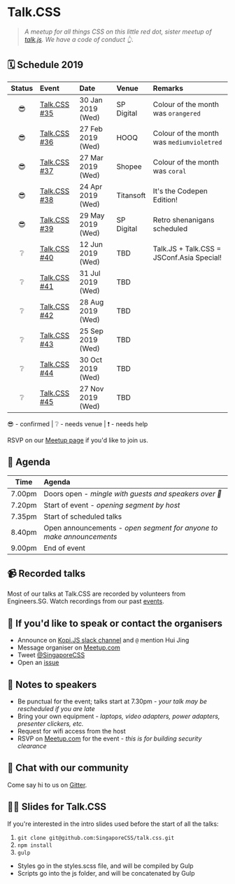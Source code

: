 # Talk.CSS

> _A meetup for all things CSS on this little red dot, sister meetup of [talk.js](https://github.com/SingaporeJS/talk.js). We have a code of conduct 👆._

## 🗓 Schedule 2019

 Status | Event   | Date                         | Venue  | Remarks |
:------:|:--------|:-----------------------------|:-------|:--------|
 😎 | [Talk.CSS #35][35] | 30 Jan 2019 (Wed) | SP Digital | Colour of the month was `orangered`
 😎 | [Talk.CSS #36][36] | 27 Feb 2019 (Wed)  | HOOQ | Colour of the month was `mediumvioletred`
 😎 | [Talk.CSS #37][37] | 27 Mar 2019 (Wed)  | Shopee | Colour of the month was `coral`
 😎 | [Talk.CSS #38][38] | 24 Apr 2019 (Wed)  | Titansoft | It's the Codepen Edition!
 😎 | [Talk.CSS #39][#] | 29 May 2019 (Wed)  | SP Digital | Retro shenanigans scheduled
 ❔ | [Talk.CSS #40][#] | 12 Jun 2019 (Wed)  | TBD | Talk.JS + Talk.CSS = JSConf.Asia Special!
 ❔ | [Talk.CSS #41][#] | 31 Jul 2019 (Wed)  | TBD | 
 ❔ | [Talk.CSS #42][#] | 28 Aug 2019 (Wed)  | TBD | 
 ❔ | [Talk.CSS #43][#] | 25 Sep 2019 (Wed)  | TBD | 
 ❔ | [Talk.CSS #44][#] | 30 Oct 2019 (Wed)  | TBD | 
 ❔ | [Talk.CSS #45][#] | 27 Nov 2019 (Wed)  | TBD | 

😎 - confirmed | ❔ - needs venue | ❗️ - needs help

[#]: https://singaporecss.github.io/ "TalkCSS"
[35]: https://singaporecss.github.io/35 "Talk.CSS #35"
[36]: https://singaporecss.github.io/36 "Talk.CSS #36"
[37]: https://singaporecss.github.io/35 "Talk.CSS #37"
[38]: https://singaporecss.github.io/36 "Talk.CSS #38"

RSVP on our [Meetup page](https://www.meetup.com/SingaporeCSS/) if you'd like to join us.

## 📅 Agenda

Time   | Agenda
------ | :-----
7.00pm | Doors open - _mingle with guests and speakers over 🍕_
7.20pm | Start of event - _opening segment by host_
7.35pm | Start of scheduled talks
8.40pm | Open announcements - _open segment for anyone to make announcements_
9.00pm | End of event

## 📹 Recorded talks

Most of our talks at Talk.CSS are recorded by volunteers from Engineers.SG. Watch recordings from our past [events](https://www.engineers.sg/organization/singaporecss).

## 💬 If you'd like to speak or contact the organisers

- Announce on [Kopi.JS slack channel](https://launchpass.com/kopijs) and `@` mention Hui Jing
- Message organiser on [Meetup.com](https://www.meetup.com/SingaporeCSS/)
- Tweet [@SingaporeCSS](https://twitter.com/singaporecss)
- Open an [issue](https://github.com/SingaporeCSS/talk.css/issues/new)

## 📝 Notes to speakers

- Be punctual for the event; talks start at 7.30pm - _your talk may be rescheduled if you are late_
- Bring your own equipment - _laptops, video adapters, power adapters, presenter clickers, etc._
- Request for wifi access from the host
- RSVP on [Meetup.com](https://www.meetup.com/SingaporeCSS) for the event - _this is for building security clearance_

## 👋 Chat with our community

Come say hi to us on [Gitter](https://gitter.im/SingaporeCSS/home).

## 👩‍💻 Slides for Talk.CSS

If you're interested in the intro slides used before the start of all the talks:

1. `git clone git@github.com:SingaporeCSS/talk.css.git`
2. `npm install`
3. `gulp`

- Styles go in the styles.scss file, and will be compiled by Gulp
- Scripts go into the js folder, and will be concatenated by Gulp
